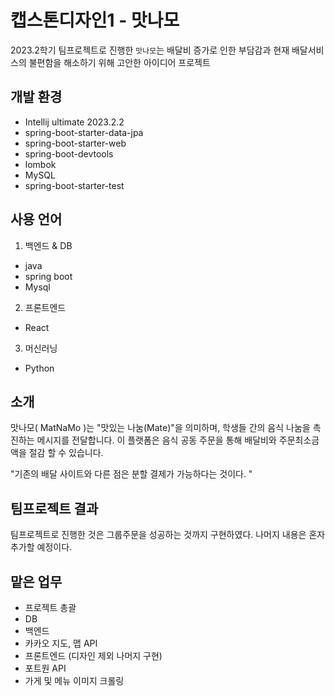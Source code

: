 # 캡스톤디자인1 - 맛나모 
2023.2학기 팀프로젝트로 진행한 `맛나모`는 배달비 증가로 인한 부담감과 현재 배달서비스의 불편함을 해소하기 위해 고안한 아이디어 프로젝트

## 개발 환경 
- Intellij ultimate 2023.2.2
- spring-boot-starter-data-jpa
- spring-boot-starter-web
- spring-boot-devtools
- lombok
- MySQL
- spring-boot-starter-test

## 사용 언어 
1. 백엔드 & DB
 - java
 - spring boot
 - Mysql
    
2. 프론트엔드
 - React
    
3. 머신러닝
 - Python

## 소개 
맛나모( MatNaMo )는 "맛있는 나눔(Mate)"을 의미하며,
학생들 간의 음식 나눔을 촉진하는 메시지를 전달합니다.
이 플랫폼은 음식 공동 주문을 통해 배달비와 주문최소금액을 절감 할 수 있습니다.

"기존의 배달 사이트와 다른 점은 분할 결제가 가능하다는 것이다. "

## 팀프로젝트 결과 
팀프로젝트로 진행한 것은 그룹주문을 성공하는 것까지 구현하였다. 나머지 내용은 혼자 추가할 예정이다. 

## 맡은 업무 
- 프로젝트 총괄
- DB
- 백엔드
- 카카오 지도, 맵 API
- 프론트엔드 (디자인 제외 나머지 구현)
- 포트원 API
- 가게 및 메뉴 이미지 크롤링

